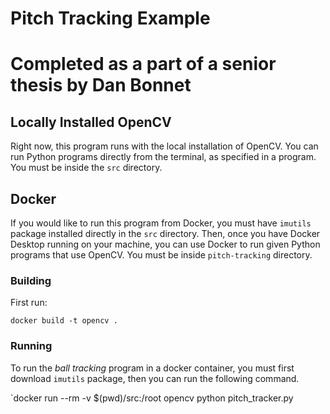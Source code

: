 # Pitch Tracking Example
# Completed as a part of a senior thesis by Dan Bonnet

## Locally Installed OpenCV

Right now, this program runs with the local installation of OpenCV. You can run Python programs directly
from the terminal, as specified in a  program. You must be inside the `src` directory.


## Docker 

If you would like to run this program from Docker, you must have `imutils` package installed
directly in the `src` directory. Then, once you have Docker Desktop running on your machine, 
you can use Docker to run given
Python programs that use OpenCV.  You must be inside `pitch-tracking` directory.


### Building
First run:

`docker build -t opencv .`


### Running

To run the *ball tracking* program in a docker container, you must first download `imutils` package, then you can run the following command.
   
`docker run --rm -v $(pwd)/src:/root opencv python pitch_tracker.py

